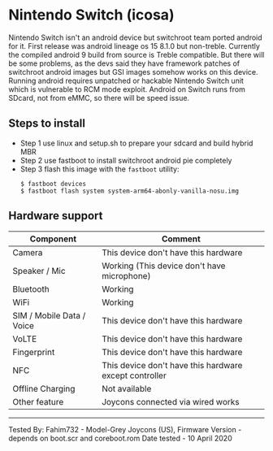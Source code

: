 # Nintendo Switch (icosa)

Nintendo Switch isn't an android device but switchroot team ported android for it. First release was android lineage os 15 8.1.0 but non-treble. Currently the compiled android 9 build from source is Treble compatible. But there will be some problems, as the devs said they have framework patches of switchroot android images but GSI images somehow works on this device. Running android requires unpatched or hackable Nintendo Switch unit which is vulnerable to RCM mode exploit. Android on Switch runs from SDcard, not from eMMC, so there will be speed issue.

## Steps to install

* Step 1
    use linux and setup.sh to prepare your sdcard and build hybrid MBR
* Step 2
    use fastboot to install switchroot android pie completely
* Step 3 flash this image with the `fastboot` utility:
    ```
    $ fastboot devices
    $ fastboot flash system system-arm64-abonly-vanilla-nosu.img
    ```
    

## Hardware support

| Component                 |      Comment                                              |
|---------------------------|-----------------------------------------------------------|
| Camera                    | This device don't have this hardware                      |
| Speaker / Mic             | Working (This device don't have microphone)               |
| Bluetooth                 | Working                                                   |
| WiFi                      | Working                                                   |
| SIM / Mobile Data / Voice | This device don't have this hardware                      |
| VoLTE                     | This device don't have this hardware                      |
| Fingerprint               | This device don't have this hardware                      |
| NFC                       | This device don't have this hardware except controller                                                    |
| Offline Charging          | Not available                                             |
| Other feature             | Joycons connected via wired works                         |
---

Tested By: Fahim732 - Model-Grey Joycons (US), Firmware Version - depends on boot.scr and coreboot.rom Date tested - 10 April 2020